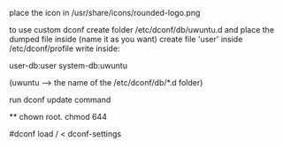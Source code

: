 place the icon in /usr/share/icons/rounded-logo.png

to use custom dconf
create folder /etc/dconf/db/uwuntu.d and place the dumped file inside (name it as you want)
create file 'user' inside /etc/dconf/profile
write inside:

user-db:user
system-db:uwuntu

(uwuntu --> the name of the /etc/dconf/db/*.d folder)

run dconf update command

**
chown root.
chmod 644




#dconf load / < dconf-settings
